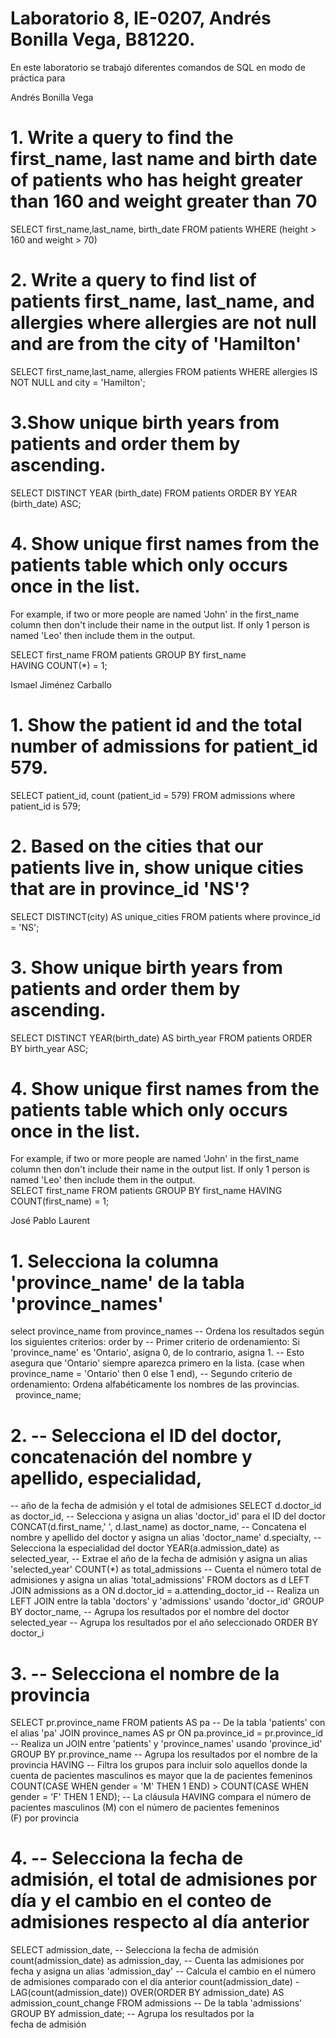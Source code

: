 # Laboratorio 8, IE-0207, Andrés Bonilla Vega, B81220.

En este laboratorio se trabajó diferentes comandos de SQL en modo de práctica para 

Andrés Bonilla Vega
# 1. Write a query to find the first_name, last name and birth date of patients who has height greater than 160 and weight greater than 70  

SELECT first_name,last_name, birth_date
FROM patients
WHERE (height > 160 and weight > 70)

# 2. Write a query to find list of patients first_name, last_name, and allergies where allergies are not null and are from the city of 'Hamilton'  

SELECT first_name,last_name, allergies
FROM patients
WHERE allergies IS NOT NULL and city = 'Hamilton';

# 3.Show unique birth years from patients and order them by ascending.  

SELECT DISTINCT YEAR (birth_date) FROM patients
ORDER BY YEAR (birth_date) ASC;

# 4. Show unique first names from the patients table which only occurs once in the list.   
For example, if two or more people are named 'John' in the first_name column then don't include their name in the output list. If only 1 person is named 'Leo' then include them in the output.  

SELECT first_name
FROM patients
GROUP BY first_name
HAVING COUNT(*) = 1;


Ismael Jiménez Carballo

# 1. Show the patient id and the total number of admissions for patient_id 579.  
SELECT patient_id, count (patient_id = 579)
FROM admissions
where patient_id is 579;

# 2. Based on the cities that our patients live in, show unique cities that are in province_id 'NS'?  
SELECT DISTINCT(city) AS unique_cities
FROM patients
where province_id = 'NS';

# 3. Show unique birth years from patients and order them by ascending.  
SELECT DISTINCT YEAR(birth_date) AS birth_year
FROM patients
ORDER BY birth_year ASC;

# 4. Show unique first names from the patients table which only occurs once in the list.  
For example, if two or more people are named 'John' in the first_name column then don't include their name in the output list. If only 1 person is named 'Leo' then include them in the output.  
SELECT first_name
FROM patients
GROUP BY first_name
HAVING COUNT(first_name) = 1;


José Pablo Laurent

# 1. Selecciona la columna 'province_name' de la tabla 'province_names'
select province_name
from province_names
-- Ordena los resultados según los siguientes criterios:
order by
  -- Primer criterio de ordenamiento: Si 'province_name' es 'Ontario', asigna 0, de lo contrario, asigna 1.
  -- Esto asegura que 'Ontario' siempre aparezca primero en la lista.
  (case when province_name = 'Ontario' then 0 else 1 end),
  -- Segundo criterio de ordenamiento: Ordena alfabéticamente los nombres de las provincias.
  province_name;

# 2. -- Selecciona el ID del doctor, concatenación del nombre y apellido, especialidad,
-- año de la fecha de admisión y el total de admisiones
SELECT
  d.doctor_id as doctor_id,  -- Selecciona y asigna un alias 'doctor_id' para el ID del doctor
  CONCAT(d.first_name,' ', d.last_name) as doctor_name,  -- Concatena el nombre y apellido del doctor y asigna un alias 'doctor_name'
  d.specialty,  -- Selecciona la especialidad del doctor
  YEAR(a.admission_date) as selected_year,  -- Extrae el año de la fecha de admisión y asigna un alias 'selected_year'
  COUNT(*) as total_admissions  -- Cuenta el número total de admisiones y asigna un alias 'total_admissions'
FROM doctors as d
  LEFT JOIN admissions as a ON d.doctor_id = a.attending_doctor_id  -- Realiza un LEFT JOIN entre la tabla 'doctors' y 'admissions' usando 'doctor_id'
GROUP BY
  doctor_name,  -- Agrupa los resultados por el nombre del doctor
  selected_year  -- Agrupa los resultados por el año seleccionado
ORDER BY doctor_i

# 3. -- Selecciona el nombre de la provincia
SELECT pr.province_name
FROM patients AS pa  -- De la tabla 'patients' con el alias 'pa'
  JOIN province_names AS pr ON pa.province_id = pr.province_id  -- Realiza un JOIN entre 'patients' y 'province_names' usando 'province_id'
GROUP BY pr.province_name  -- Agrupa los resultados por el nombre de la provincia
HAVING
  -- Filtra los grupos para incluir solo aquellos donde la cuenta de pacientes masculinos es mayor que la de pacientes femeninos
  COUNT(CASE WHEN gender = 'M' THEN 1 END) > COUNT(CASE WHEN gender = 'F' THEN 1 END);
  -- La cláusula HAVING compara el número de pacientes masculinos (M) con el número de pacientes femeninos (F) por provincia

# 4. -- Selecciona la fecha de admisión, el total de admisiones por día y el cambio en el conteo de admisiones respecto al día anterior
SELECT
  admission_date,  -- Selecciona la fecha de admisión
  count(admission_date) as admission_day,  -- Cuenta las admisiones por fecha y asigna un alias 'admission_day'
  -- Calcula el cambio en el número de admisiones comparado con el día anterior
  count(admission_date) - LAG(count(admission_date)) OVER(ORDER BY admission_date) AS admission_count_change
FROM admissions  -- De la tabla 'admissions'
GROUP BY admission_date;  -- Agrupa los resultados por la fecha de admisión